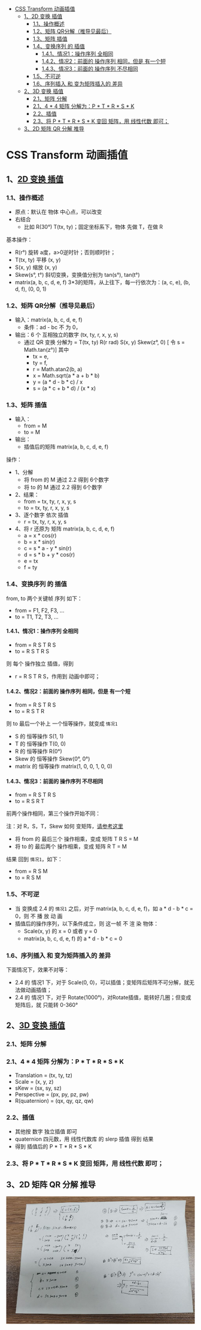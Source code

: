 - [CSS Transform 动画插值](#css-transform-动画插值)
  - [1、2D 变换 插值](#12d-变换-插值)
    - [1.1、操作概述](#11操作概述)
    - [1.2、矩阵 QR分解（推导见最后）](#12矩阵-qr分解推导见最后)
    - [1.3、矩阵 插值](#13矩阵-插值)
    - [1.4、变换序列 的 插值](#14变换序列-的-插值)
      - [1.4.1、情况1：操作序列 全相同](#141情况1操作序列-全相同)
      - [1.4.2、情况2：前面的 操作序列 相同，但是 有一个短](#142情况2前面的-操作序列-相同但是-有一个短)
      - [1.4.3、情况3：前面的 操作序列 不尽相同](#143情况3前面的-操作序列-不尽相同)
    - [1.5、不可逆](#15不可逆)
    - [1.6、序列插入 和 变为矩阵插入的 差异](#16序列插入-和-变为矩阵插入的-差异)
  - [2、3D 变换 插值](#23d-变换-插值)
    - [2.1、矩阵 分解](#21矩阵-分解)
    - [2.1、4 * 4 矩阵 分解为：P * T * R * S * K](#214--4-矩阵-分解为p--t--r--s--k)
    - [2.2、插值](#22插值)
    - [2.3、将 P * T * R * S * K 变回 矩阵，用 线性代数 即可；](#23将-p--t--r--s--k-变回-矩阵用-线性代数-即可)
  - [3、2D 矩阵 QR 分解 推导](#32d-矩阵-qr-分解-推导)

# CSS Transform 动画插值

## 1、[2D 变换 插值](https://drafts.csswg.org/css-transforms/#transform-function-lists)

### 1.1、操作概述

+ 原点：默认在 物体 中心点，可以改变
+ 右结合
  - 比如 R(30°) T(tx, ty)；固定坐标系下，物体 先做 T，在做 R

基本操作：

+ R(r°) 旋转 a度，a>0逆时针；否则顺时针；
+ T(tx, ty) 平移 (x, y)
+ S(x, y) 缩放 (x, y)
+ Skew(s°, t°) 斜切变换，变换值分别为 tan(s°), tan(t°)
+ matrix(a, b, c, d, e, f) 3*3的矩阵，从上往下，每一行依次为：(a, c, e), (b, d, f), (0, 0, 1)

### 1.2、矩阵 QR分解（推导见最后）

+ 输入：matrix(a, b, c, d, e, f) 
  - 条件：ad - bc 不 为 0，
+ 输出：6 个 互相独立的数字 (tx, ty, r, x, y, s)
  - 通过 QR 变换 分解为 = T(tx, ty) R(r rad) S(x, y) Skew(z°, 0) [ 令 s = Math.tan(z°)] 其中
    * tx = e,
    * ty = f,
    * r = Math.atan2(b, a)
    * x = Math.sqrt(a * a + b * b)
    * y = (a * d - b * c) / x
    * s = (a * c + b * d) / (x * x)

### 1.3、矩阵 插值

+ 输入：
  - from = M
  -   to = M
+ 输出：
  - 插值后的矩阵 matrix(a, b, c, d, e, f)

操作：

+ 1、分解
  - 将 from 的 M 通过 2.2 得到 6个数字 
  - 将   to 的 M 通过 2.2 得到 6个数字 
+ 2、结果：
  - from = tx, ty, r, x, y, s
  -   to = tx, ty, r, x, y, s
+ 3、逐个数字 依次 插值
  - r = tx, ty, r, x, y, s
+ 4、将 r 还原为 矩阵 matrix(a, b, c, d, e, f)
  - a = x * cos(r)
  - b = x * sin(r)
  - c = s * a - y * sin(r)
  - d = s * b + y * cos(r)
  - e = tx
  - f = ty

### 1.4、变换序列 的 插值

from, to 两个关键帧 序列 如下：

+ from = F1, F2, F3, ...
+ to = T1, T2, T3, ...

#### 1.4.1、情况1：操作序列 全相同

+ from = R S T R S
+ to   = R S T R S

则 每个 操作独立 插值，得到

+ r = R S T R S，作用到 动画中即可；

#### 1.4.2、情况2：前面的 操作序列 相同，但是 有一个短

+ from = R S T R S
+ to   = R S T R

则 to 最后一个补上 一个恒等操作，就变成 `情况1`

+ S 的 恒等操作 S(1, 1)
+ T 的 恒等操作 T(0, 0)
+ R 的 恒等操作 R(0°)
+ Skew 的 恒等操作 Skew(0°, 0°)
+ matrix 的 恒等操作 matrix(1, 0, 0, 1, 0, 0)

#### 1.4.3、情况3：前面的 操作序列 不尽相同

+ from = R S T R S
+ to   = R S R T

前两个操作相同，第三个操作开始不同：

注：对 R，S，T，Skew 如何 变矩阵，[请参考这里](https://drafts.csswg.org/css-transforms/#mathematical-description)

+ 将 from 的 最后三个 操作相乘，变成 矩阵 T R S = M
+ 将 to 的 最后两个 操作相乘，变成 矩阵 R T = M

结果 回到 `情况1`，如下：

+ from = R S M
+ to   = R S M

### 1.5、不可逆

+ 当 变换成 2.4 的 `情况1` 之后，对于 matrix(a, b, c, d, e, f)，如 a * d - b * c = 0，则 不 播 放 动 画
+ 插值后的操作序列，以下条件成立，则 这一帧 不 渲 染 物体：
    - Scale(x, y) 的 x = 0 或者 y = 0
    - matrix(a, b, c, d, e, f) 的 a * d - b * c = 0

### 1.6、序列插入 和 变为矩阵插入的 差异

下面情况下，效果不对等：

+ 2.4 的 情况1 下，对于 Scale(0, 0)，可以插值；变矩阵后矩阵不可分解，就无法做动画插值；
+ 2.4 的 情况1 下，对于 Rotate(1000°)，对Rotate插值，能转好几圈；但变成矩阵后，就 只能转 0-360°

## 2、[3D 变换 插值](https://drafts.csswg.org/css-transforms-2/#funcdef-translate3d)

### 2.1、矩阵 分解

### 2.1、4 * 4 矩阵 分解为：P * T * R * S * K

+ Translation = (tx, ty, tz)
+ Scale = (x, y, z)
+ sKew = (sx, sy, sz)
+ Perspective = (px, py, pz, pw)
+ R(quaternion) = (qx, qy, qz, qw)

### 2.2、插值

+ 其他按 数字 独立插值 即可
+ quaternion 四元数，用 线性代数库 的 slerp 插值 得到 结果
+ 得到 插值后的 P * T * R * S * K

### 2.3、将 P * T * R * S * K 变回 矩阵，用 线性代数 即可；

## 3、2D 矩阵 QR 分解 推导

![](img/1.jpg)
